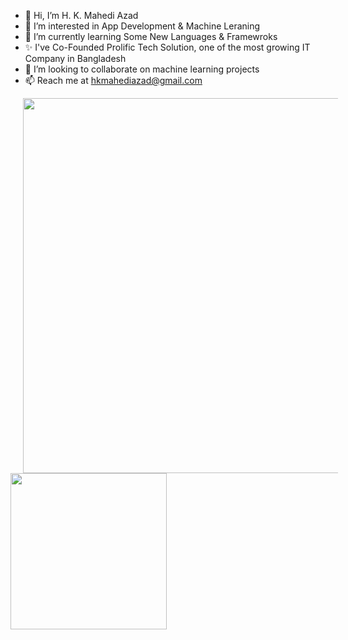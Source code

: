 - 👋 Hi, I’m H. K. Mahedi Azad
- 👀 I’m interested in App Development & Machine Leraning
- 🌱 I’m currently learning Some New Languages & Framewroks
- ✨ I've Co-Founded Prolific Tech Solution, one of the most growing IT Company in Bangladesh
- 💞️ I’m looking to collaborate on machine learning projects
- 📫 Reach me at hkmahediazad@gmail.com

<p float="left">
  <img src="https://github-readme-stats.vercel.app/api?username=hkmahediazad" width="600" hspace="20" />
  <img src="https://github-readme-stats.vercel.app/api/top-langs/?username=hkmahediazad" width="250" /> 
</p>


<!---
hkmahediazad/hkmahediazad is a ✨ special ✨ repository because its `README.md` (this file) appears on your GitHub profile.
You can click the Preview link to take a look at your changes.
--->
